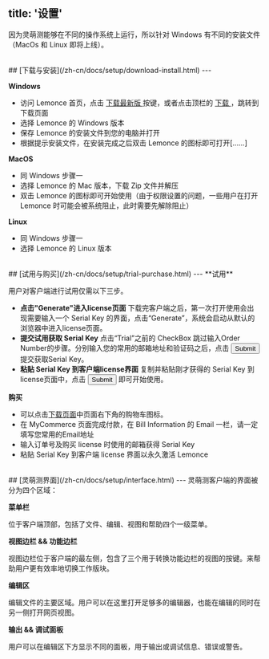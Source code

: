 title: '设置'
---
因为灵萌测能够在不同的操作系统上运行，所以针对 Windows 有不同的安装文件（MacOs 和 Linux 即将上线）。

<br/>
## [下载与安装](/zh-cn/docs/setup/download-install.html)
---

**Windows**

- 访问 Lemonce 首页，点击 <a class="btn-teal" href="http://license.lemonce.com">下载最新版 </a> 按键，或者点击顶栏的 <a class="btn-black" href="http://license.lemonce.com"> 下载 </a>，跳转到下载页面
- 选择 Lemonce 的 Windows 版本
- 保存 Lemonce 的安装文件到您的电脑并打开
- 根据提示安装文件，在安装完成之后双击 Lemonce 的图标即可打开[……]

**MacOS**

- 同 Windows 步骤一
- 选择 Lemonce 的 Mac 版本，下载 Zip 文件并解压
- 双击 Lemonce 的图标即可开始使用（由于权限设置的问题，一些用户在打开 Lemonce 时可能会被系统阻止，此时需要先解除阻止）

**Linux** 

- 同 Windows 步骤一
- 选择 Lemonce 的 Linux 版本

<br/>
## [试用与购买](/zh-cn/docs/setup/trial-purchase.html)
---
**试用**

用户对客户端进行试用仅需以下三步。

- **点击"Generate"进入license页面** 下载完客户端之后，第一次打开使用会出现需要输入一个 Serial Key 的界面，点击“Generate”，系统会启动从默认的浏览器中进入license页面。
- **提交试用获取 Serial Key** 点击“Trial”之前的 CheckBox 跳过输入Order Number的步骤。分别输入您的常用的邮箱地址和验证码之后，点击 <button class="btn-primary">Submit</button> 提交获取Serial Key。
- **粘贴 Serial Key 到客户端license界面** 复制并粘贴刚才获得的 Serial Key 到 license页面中，点击 <button class="btn-success">Submit</button> 即可开始使用。

**购买**

- 可以点击[下载页面](http://license.lemonce.com)中页面右下角的购物车图标。
- 在 MyCommerce 页面完成付款，在 Bill Information 的 Email 一栏，请一定填写您常用的Email地址
- 输入订单号及购买 license 时使用的邮箱获得 Serial Key
- 粘贴 Serial Key 到客户端 license 界面以永久激活 Lemonce

<br/>
## [灵萌测界面](/zh-cn/docs/setup/interface.html)
---
灵萌测客户端的界面被分为四个区域：

**菜单栏** 

位于客户端顶部，包括了文件、编辑、视图和帮助四个一级菜单。

**视图边栏 && 功能边栏** 

视图边栏位于客户端的最左侧，包含了三个用于转换功能边栏的视图的按键。来帮助用户更有效率地切换工作版块。

**编辑区** 

编辑文件的主要区域。用户可以在这里打开足够多的编辑器，也能在编辑的同时在另一侧打开网页视图。

**输出 && 调试面板** 

用户可以在编辑区下方显示不同的面板，用于输出或调试信息、错误或警告。